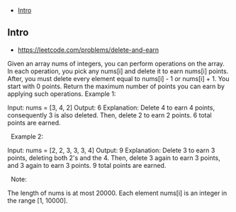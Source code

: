 - [Intro](#intro)

## Intro

- https://leetcode.com/problems/delete-and-earn

Given an array nums of integers, you can perform operations on the array.
In each operation, you pick any nums[i] and delete it to earn nums[i] points. After, you must delete every element equal to nums[i] - 1 or nums[i] + 1.
You start with 0 points. Return the maximum number of points you can earn by applying such operations.
Example 1:

Input: nums = [3, 4, 2]
Output: 6
Explanation: 
Delete 4 to earn 4 points, consequently 3 is also deleted.
Then, delete 2 to earn 2 points. 6 total points are earned.

 
Example 2:

Input: nums = [2, 2, 3, 3, 3, 4]
Output: 9
Explanation: 
Delete 3 to earn 3 points, deleting both 2's and the 4.
Then, delete 3 again to earn 3 points, and 3 again to earn 3 points.
9 total points are earned.

 
Note:

The length of nums is at most 20000.
Each element nums[i] is an integer in the range [1, 10000].

 
